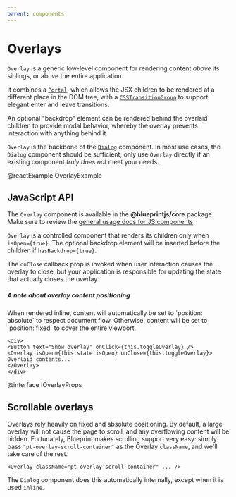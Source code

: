 ```yaml
---
parent: components
---
```


# Overlays

`Overlay` is a generic low-level component for rendering content _above_ its siblings, or above the
entire application.

It combines a [`Portal`](#components.portal.js), which allows the JSX children to be rendered at a
different place in the DOM tree, with a
[`CSSTransitionGroup`](https://facebook.github.io/react/docs/animation.html) to support elegant
enter and leave transitions.

An optional "backdrop" element can be rendered behind the overlaid children to provide modal
behavior, whereby the overlay prevents interaction with anything behind it.

`Overlay` is the backbone of the [`Dialog`](#components.dialog) component. In most use cases, the
`Dialog` component should be sufficient; only use `Overlay` directly if an existing component _truly
does not_ meet your needs.

@reactExample OverlayExample

## JavaScript API

The `Overlay` component is available in the __@blueprintjs/core__ package.
Make sure to review the [general usage docs for JS components](#components.usage).

`Overlay` is a controlled component that renders its children only when `isOpen={true}`. The
optional backdrop element will be inserted before the children if `hasBackdrop={true}`.

The `onClose` callback prop is invoked when user interaction causes the overlay to close,
but your application is responsible for updating the state that actually closes the overlay.

<div class="pt-callout pt-intent-primary pt-icon-info-sign">
<h5>A note about overlay content positioning</h5>
When rendered inline, content will automatically be set to `position: absolute` to respect
document flow. Otherwise, content will be set to `position: fixed` to cover the entire viewport.
</div>

```
<div>
<Button text="Show overlay" onClick={this.toggleOverlay} />
<Overlay isOpen={this.state.isOpen} onClose={this.toggleOverlay}>
Overlaid contents...
</Overlay>
</div>
```


@interface IOverlayProps

## Scrollable overlays

Overlays rely heavily on fixed and absolute positioning. By default, a large overlay will not cause
the page to scroll, and any overflowing content will be hidden. Fortunately, Blueprint makes
scrolling support very easy: simply pass `"pt-overlay-scroll-container"` as the Overlay `className`,
and we'll take care of the rest.

```
<Overlay className="pt-overlay-scroll-container" ... />
```

The `Dialog` component does this automatically internally, except when it is used `inline`.

